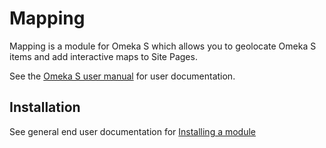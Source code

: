 # Mapping

Mapping is a module for Omeka S which allows you to geolocate Omeka S items and add interactive maps to Site Pages.

See the [Omeka S user manual](http://dev.omeka.org/docs/s/user-manual/modules/mapping/) for user documentation.

## Installation

See general end user documentation for [Installing a module](http://dev.omeka.org/docs/s/user-manual/modules/#installing-modules)
